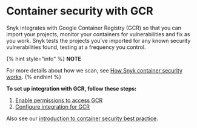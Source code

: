 # Container security with GCR

Snyk integrates with Google Container Registry (GCR) so that you can import your projects, monitor your containers for vulnerabilities and fix as you work. Snyk tests the projects you’ve imported for any known security vulnerabilities found, testing at a frequency you control.

{% hint style="info" %}
**NOTE**

For more details about how we scan, see [How Snyk container security works](../../how-snyk-container-works.md).
{% endhint %}

**To set up integration with GCR, follow these steps:**

1. [Enable permissions to access GCR](enable-permissions-to-access-gcr.md)
2. [Configure integration for GCR](configure-integration-for-gcr.md)

Also see our [introduction to container security best practice](https://snyk.io/learn/container-security/).
